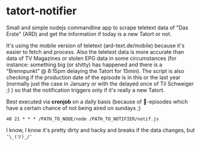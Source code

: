 # tatort-notifier

Small and simple nodejs commandline app to scrape teletext data of "Das Erste" (ARD) and get the information if today is a new Tatort or not.

It's using the mobile version of teletext (ard-text.de/mobile) because it's easier to fetch and process. Also the teletext data is more accurate than data of TV Magazines or stolen EPG data in some circumstances (for instance: something big (or shitty) has happened and there is a "Brennpunkt" @ 8:15pm delaying the Tatort for 15min). The script is also checking if the production date of the episode is in this or the last year (normally just the case in January or with the delayed once of Til Schweiger ;) ) so that the notification triggers only if it's really a new Tatort.

Best executed via **cronjob** on a daily basis (because of :christmas_tree:-episodes which have a certain chance of not being aired on sundays ;)

```40 21 * * * /PATH_TO_NODE/node /PATH_TO_NOTIFIER/notif.js```


I know, I know it's pretty dirty and hacky and breaks if the data changes, but ```¯\_(ツ)_/¯```
